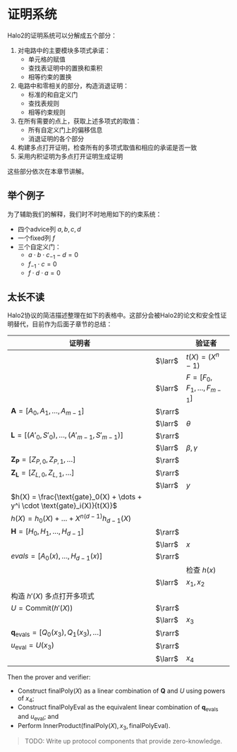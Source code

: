 # 证明系统

Halo2的证明系统可以分解成五个部分：

1. 对电路中的主要模块多项式承诺：
   - 单元格的赋值
   - 查找表证明中的置换和乘积
   - 相等约束的置换
2. 电路中和零相关的部分，构造消退证明：
   - 标准的和自定义门
   - 查找表规则
   - 相等约束规则
3. 在所有需要的点上，获取上述多项式的取值：
   - 所有自定义门上的偏移信息
   - 消退证明的各个部分
4. 构建多点打开证明，检查所有的多项式取值和相应的承诺是否一致
5. 采用内积证明为多点打开证明生成证明

这些部分依次在本章节讲解。

## 举个例子

为了辅助我们的解释，我们时不时地用如下的约束系统：

- 四个advice列 $a, b, c, d$
- 一个fixed列 $f$
- 三个自定义门：
  - $a \cdot b \cdot c_{-1} - d = 0$
  - $f_{-1} \cdot c = 0$
  - $f \cdot d \cdot a = 0$

## 太长不读

Halo2协议的简洁描述整理在如下的表格中。这部分会被Halo2的论文和安全性证明替代，目前作为后面子章节的总结：

| 证明者                                                       |         | 验证者                             |
| ------------------------------------------------------------ | ------- | ---------------------------------- |
|                                                              | $\larr$ | $t(X) = (X^n - 1)$                 |
|                                                              | $\larr$ | $F = [F_0, F_1, \dots, F_{m - 1}]$ |
| $\mathbf{A} = [A_0, A_1, \dots, A_{m - 1}]$                  | $\rarr$ |                                    |
|                                                              | $\larr$ | $\theta$                           |
| $\mathbf{L} = [(A'_0, S'_0), \dots, (A'_{m - 1}, S'_{m - 1})]$ | $\rarr$ |                                    |
|                                                              | $\larr$ | $\beta, \gamma$                    |
| $\mathbf{Z_P} = [Z_{P,0}, Z_{P,1}, \ldots]$                  | $\rarr$ |                                    |
| $\mathbf{Z_L} = [Z_{L,0}, Z_{L,1}, \ldots]$                  | $\rarr$ |                                    |
|                                                              | $\larr$ | $y$                                |
| $h(X) = \frac{\text{gate}_0(X) + \dots + y^i \cdot \text{gate}_i(X)}{t(X)}$ |         |                                    |
| $h(X) = h_0(X) + \dots + X^{n(d-1)} h_{d-1}(X)$              |         |                                    |
| $\mathbf{H} = [H_0, H_1, \dots, H_{d-1}]$                    | $\rarr$ |                                    |
|                                                              | $\larr$ | $x$                                |
| $evals = [A_0(x), \dots, H_{d - 1}(x)]$                      | $\rarr$ |                                    |
|                                                              |         | 检查 $h(x)$                        |
|                                                              | $\larr$ | $x_1, x_2$                         |
| 构造 $h'(X)$ 多点打开多项式                                  |         |                                    |
| $U = \text{Commit}(h'(X))$                                   | $\rarr$ |                                    |
|                                                              | $\larr$ | $x_3$                              |
| $\mathbf{q}_\text{evals} = [Q_0(x_3), Q_1(x_3), \dots]$      | $\rarr$ |                                    |
| $u_\text{eval} = U(x_3)$                                     | $\rarr$ |                                    |
|                                                              | $\larr$ | $x_4$                              |

Then the prover and verifier:

- Construct $\text{finalPoly}(X)$ as a linear combination of $\mathbf{Q}$ and $U$ using
  powers of $x_4$;
- Construct $\text{finalPolyEval}$ as the equivalent linear combination of
  $\mathbf{q}_\text{evals}$ and $u_\text{eval}$; and
- Perform $\text{InnerProduct}(\text{finalPoly}(X), x_3, \text{finalPolyEval}).$

> TODO: Write up protocol components that provide zero-knowledge.
